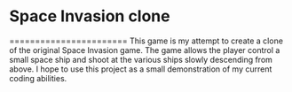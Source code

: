 # Space Invasion clone
=======================
This game is my attempt to create a clone of the original 
Space Invasion game.  The game allows the player control a
small space ship and shoot at the various ships slowly descending
from above.  I hope to use this project as a small demonstration of my current coding abilities.

